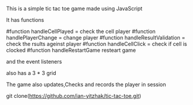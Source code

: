 This is  a simple tic tac toe game made using JavaScript

It has functions 

#function handleCellPlayed = check the cell player
#function handlePlayerChange = change player
#function handleResultValidation = check the rsults ageinst player
#function handleCellClick = check if cell is clocked
#function handleRestartGame resteart game


and the event listeners

also has a 3 * 3 grid

The game also updates,Checks and  records the player in session

git clone(https://github.com/ian-yitzhak/tic-tac-toe.git)


